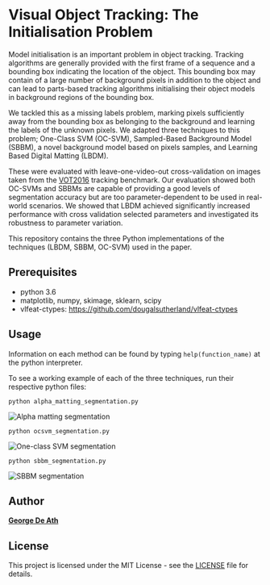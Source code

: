 # Visual Object Tracking: The Initialisation Problem
Model initialisation is an important problem in object tracking. Tracking 
algorithms are generally provided with the first frame of a sequence and a 
bounding box indicating the location of the object. This bounding box may 
contain of a large number of background pixels in addition to the object and 
can lead to parts-based tracking algorithms initialising their object models 
in background regions of the bounding box.

We tackled this as a missing labels problem, marking pixels sufficiently away 
from the bounding box as belonging to the background and learning the labels 
of the unknown pixels. We adapted three techniques to this problem; One-Class 
SVM (OC-SVM), Sampled-Based Background Model (SBBM), a novel background model 
based on pixels samples, and Learning Based Digital Matting (LBDM).

These were evaluated with leave-one-video-out cross-validation on images taken 
from the [VOT2016](http://www.votchallenge.net/vot2016/) tracking benchmark. 
Our evaluation showed both OC-SVMs and SBBMs are capable of providing a good 
levels of segmentation accuracy but are too parameter-dependent to be used in 
real-world scenarios. We showed that LBDM achieved significantly increased 
performance with cross validation selected parameters and investigated its 
robustness to parameter variation.

This repository contains the three Python implementations of the techniques 
(LBDM, SBBM, OC-SVM) used in the paper.

## Prerequisites
- python 3.6
- matplotlib, numpy, skimage, sklearn, scipy
- vlfeat-ctypes: <https://github.com/dougalsutherland/vlfeat-ctypes>

## Usage
Information on each method can be found by typing ```help(function_name)``` 
at the python interpreter.

To see a working example of each of the three techniques, run their respective 
python files:
```
python alpha_matting_segmentation.py
```
![Alpha matting segmentation](https://i.imgur.com/Lbw4iWe.png)

```
python ocsvm_segmentation.py
```
![One-class SVM segmentation](https://i.imgur.com/B2FYebC.png)

```
python sbbm_segmentation.py
```
![SBBM segmentation](https://i.imgur.com/JQdNH7R.png)


## Author
**[George De Ath](https://www.linkedin.com/in/georgedeath/)**

## License
This project is licensed under the MIT License - see the [LICENSE](LICENSE) 
file for details.
